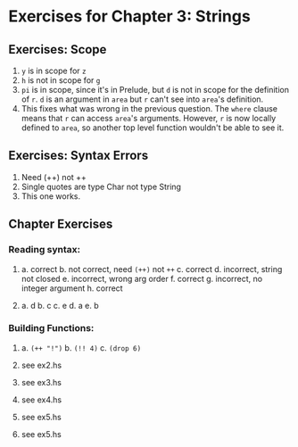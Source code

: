 # Exercises for Chapter 3: Strings

## Exercises: Scope

1. `y` is in scope for `z`
2. `h` is not in scope for `g`
3. `pi` is in scope, since it's in Prelude, but `d` is not in scope for 
the definition of `r`. `d` is an argument in `area` but `r` can't see into
`area`'s definition.
4. This fixes what was wrong in the previous question. The `where` clause means
that `r` can access `area`'s arguments. However, `r` is now locally defined to
`area`, so another top level function wouldn't be able to see it.


## Exercises: Syntax Errors

1. Need (++) not ++
2. Single quotes are type Char not type String
3. This one works.

## Chapter Exercises

### Reading syntax:

1. a. correct
   b. not correct, need `(++)` not `++`
   c. correct
   d. incorrect, string not closed
   e. incorrect, wrong arg order
   f. correct
   g. incorrect, no integer argument
   h. correct

2. a. d
   b. c
   c. e
   d. a
   e. b

### Building Functions:

1. a. `(++ "!")`
   b. `(!! 4)`
   c. `(drop 6)`

2. see ex2.hs
3. see ex3.hs
4. see ex4.hs
5. see ex5.hs
6. see ex5.hs
 
